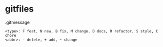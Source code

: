 # gitfiles

.gitmessage

```
<type>: F feat, N new, B fix, M change, D docs, R refactor, S style, C chore
<abbr>: - delete, + add, ~ change
```
